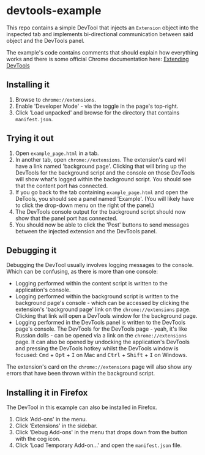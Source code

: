 # devtools-example

This repo contains a simple DevTool that injects an `Extension` object into the inspected tab and implements bi-directional communication between said object and the DevTools panel.

The example's code contains comments that should explain how everything works and there is some official Chrome documentation here: [Extending DevTools](https://developer.chrome.com/extensions/devtools)

## Installing it

1. Browse to `chrome://extensions`.
2. Enable 'Developer Mode' - via the toggle in the page's top-right.
3. Click 'Load unpacked' and browse for the directory that contains `manifest.json`.

## Trying it out

1. Open `example_page.html` in a tab.
2. In another tab, open `chrome://extensions`. The extension's card will have a link named 'background page'. Clicking that will bring up the DevTools for the background script and the console on those DevTools will show what's logged within the background script. You should see that the content port has connected.
3. If you go back to the tab containing `example_page.html` and open the DeTools, you should see a panel named 'Example'. (You will likely have to click the drop-down menu on the right of the panel.)
4. The DevTools console output for the background script should now show that the panel port has connected.
5. You should now be able to click the 'Post' buttons to send messages between the injected extension and the DevTools panel.

## Debugging it

Debugging the DevTool usually involves logging messages to the console. Which can be confusing, as there is more than one console:

* Logging performed within the content script is written to the application's console.
* Logging performed within the background script is written to the background page's console - which can be accessed by clicking the extension's 'background page' link on the `chrome://extensions` page. Clicking that link will open a DevTools window for the background page.
* Logging performed in the DevTools panel is written to the DevTools page's console. The DevTools for the DevTools page - yeah, it's like Russion dolls - can be opened via a link on the `chrome://extensions` page. It can also be opened by undocking the application's DevTools and pressing the DevTools hotkey whilst the DevTools window is focused: <kbd>Cmd</kbd> + <kbd>Opt</kbd> + <kbd>I</kbd> on Mac and <kbd>Ctrl</kbd> + <kbd>Shift</kbd> + <kbd>I</kbd> on Windows.

The extension's card on the `chrome://extensions` page will also show any errors that have been thrown within the background script.

## Installing it in Firefox

The DevTool in this example can also be installed in Firefox.

1. Click 'Add-ons' in the menu.
2. Click 'Extensions' in the sidebar.
3. Click 'Debug Add-ons' in the menu that drops down from the button with the cog icon.
4. Click 'Load Temporary Add-on...' and open the `manifest.json` file.